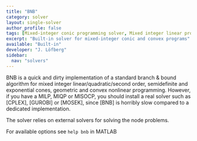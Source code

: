 ```yaml
---
title: "BNB"
category: solver
layout: single-solver
author_profile: false
tags: [Mixed-integer conic programming solver, Mixed integer linear programming solver, Mixed integer quadratic programming solver, Mixed-integer convex programming solver]
excerpt: "Built-in solver for mixed-integer conic and convex programs"
available: "Built-in"
developer: "J. Löfberg"
sidebar:
  nav: "solvers"
---
```

BNB is a quick and dirty implementation of a standard branch & bound algorithm for mixed integer linear/quadratic/second order, semidefinite and exponential cones, geometric and convex nonlinear programming. However, if you have a MILP, MIQP or MISOCP, you should install a real solver such as [CPLEX], [GUROBI] or [MOSEK], since [BNB] is horribly slow compared to a dedicated implementation.

The solver relies on external solvers for solving the node problems.

For available options see `help bnb` in MATLAB

